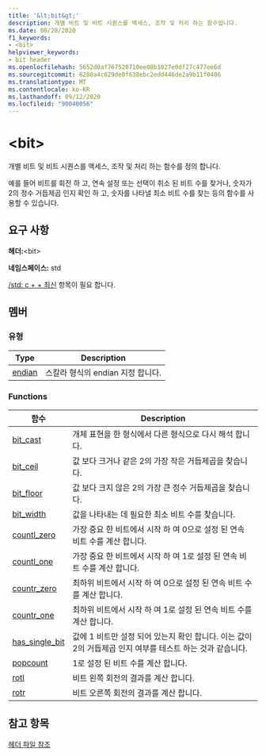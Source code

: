 ```yaml
---
title: '&lt;bit&gt;'
description: 개별 비트 및 비트 시퀀스를 액세스, 조작 및 처리 하는 함수입니다.
ms.date: 08/28/2020
f1_keywords:
- <bit>
helpviewer_keywords:
- bit header
ms.openlocfilehash: 5652d0af767520710ee08b1827e0df27c477ee6d
ms.sourcegitcommit: 6280a4c629de0f638ebc2edd446de2a9b11f0406
ms.translationtype: MT
ms.contentlocale: ko-KR
ms.lasthandoff: 09/12/2020
ms.locfileid: "90040056"
---
```

# <a name="ltbitgt"></a>&lt;bit&gt;

개별 비트 및 비트 시퀀스를 액세스, 조작 및 처리 하는 함수를 정의 합니다.

예를 들어 비트를 회전 하 고, 연속 설정 또는 선택이 취소 된 비트 수를 찾거나, 숫자가 2의 정수 거듭제곱 인지 확인 하 고, 숫자를 나타낼 최소 비트 수를 찾는 등의 함수를 사용할 수 있습니다.

## <a name="requirements"></a>요구 사항

**헤더:**\<bit>

**네임스페이스:** std

[/std: c + + 최신](../build/reference/std-specify-language-standard-version.md) 항목이 필요 합니다.

## <a name="members"></a>멤버

### <a name="types"></a>유형

| Type | Description |
|--------|----------|
| [endian](bit-enum.md) | 스칼라 형식의 endian 지정 합니다. |

### <a name="functions"></a>Functions

| 함수 | Description |
|-----|-----|
|[bit_cast](bit-functions.md#bit_cast) | 개체 표현을 한 형식에서 다른 형식으로 다시 해석 합니다. |
|[bit_ceil](bit-functions.md#bit_ceil) | 값 보다 크거나 같은 2의 가장 작은 거듭제곱을 찾습니다. |
|[bit_floor](bit-functions.md#bit_floor) | 값 보다 크지 않은 2의 가장 큰 정수 거듭제곱을 찾습니다. |
|[bit_width](bit-functions.md#bit_width) | 값을 나타내는 데 필요한 최소 비트 수를 찾습니다. |
|[countl_zero](bit-functions.md#countl_zero) | 가장 중요 한 비트에서 시작 하 여 0으로 설정 된 연속 비트 수를 계산 합니다. |
|[countl_one](bit-functions.md#countl_one) | 가장 중요 한 비트에서 시작 하 여 1로 설정 된 연속 비트 수를 계산 합니다. |
|[countr_zero](bit-functions.md#countr_zero) | 최하위 비트에서 시작 하 여 0으로 설정 된 연속 비트 수를 계산 합니다. |
|[countr_one](bit-functions.md#countl_one) | 최하위 비트에서 시작 하 여 1로 설정 된 연속 비트 수를 계산 합니다. |
|[has_single_bit](bit-functions.md#has_single_bit) | 값에 1 비트만 설정 되어 있는지 확인 합니다. 이는 값이 2의 거듭제곱 인지 여부를 테스트 하는 것과 같습니다. |
|[popcount](bit-functions.md#popcount) | 1로 설정 된 비트 수를 계산 합니다. |
|[rotl](bit-functions.md#rotl) | 비트 왼쪽 회전의 결과를 계산 합니다. |
|[rotr](bit-functions.md#rotr) | 비트 오른쪽 회전의 결과를 계산 합니다. |

## <a name="see-also"></a>참고 항목

[헤더 파일 참조](cpp-standard-library-header-files.md)